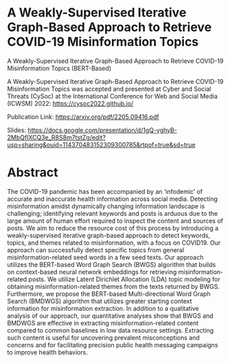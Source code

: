 # A Weakly-Supervised Iterative Graph-Based Approach to Retrieve COVID-19 Misinformation Topics
A Weakly-Supervised Iterative Graph-Based Approach to Retrieve COVID-19 Misinformation Topics (BERT-Based)

A Weakly-Supervised Iterative Graph-Based Approach to Retrieve COVID-19 Misinformation Topics was accepted and presented at Cyber and Social Threats (CySoc) at the International Conference for Web and Social Media (ICWSM) 2022: https://cysoc2022.github.io/ 

Publication Link: https://arxiv.org/pdf/2205.09416.pdf

Slides: https://docs.google.com/presentation/d/1gQ-yghyB-2MbQfIXCQ3e_R8S8m7tstZg/edit?usp=sharing&ouid=114370483152309300785&rtpof=true&sd=true

# Abstract 
The COVID-19 pandemic has been accompanied by an ‘infodemic’ of accurate and inaccurate health information across social media. Detecting misinformation amidst dynamically changing information landscape is challenging; identifying relevant keywords and posts is arduous due to the large amount of human effort required to inspect the content and sources of posts. We aim to reduce the resource cost of this process by introducing a weakly-supervised iterative graph-based approach to detect keywords, topics, and themes related to misinformation, with a focus on COVID19. Our approach can successfully detect specific topics from general misinformation-related seed words in a few seed texts. Our approach utilizes the BERT-based Word Graph Search (BWGS) algorithm that builds on context-based neural network embeddings for retrieving misinformation-related posts. We utilize Latent Dirichlet Allocation (LDA) topic modeling for obtaining misinformation-related themes from the texts returned by BWGS. Furthermore, we propose the BERT-based Multi-directional Word Graph Search (BMDWGS) algorithm that utilizes greater starting context information for misinformation extraction. In addition to a qualitative analysis of our approach, our quantitative analyses show that BWGS and BMDWGS are effective in extracting misinformation-related content compared to common baselines in low data resource settings. Extracting such content is useful for uncovering prevalent misconceptions and concerns and for facilitating precision public health messaging campaigns to improve health behaviors.
